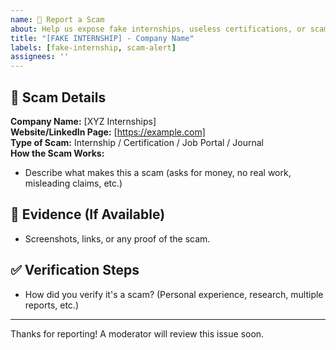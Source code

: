 ```yaml
---
name: 🚨 Report a Scam
about: Help us expose fake internships, useless certifications, or scam tactics.
title: "[FAKE INTERNSHIP] - Company Name"
labels: [fake-internship, scam-alert]
assignees: ''
---
```


## 🚨 Scam Details  
**Company Name:** [XYZ Internships]  
**Website/LinkedIn Page:** [https://example.com]  
**Type of Scam:** Internship / Certification / Job Portal / Journal  
**How the Scam Works:**  
- Describe what makes this a scam (asks for money, no real work, misleading claims, etc.)  

## 📸 Evidence (If Available)  
- Screenshots, links, or any proof of the scam.  

## ✅ Verification Steps  
- How did you verify it's a scam? (Personal experience, research, multiple reports, etc.)  

---
Thanks for reporting! A moderator will review this issue soon.

